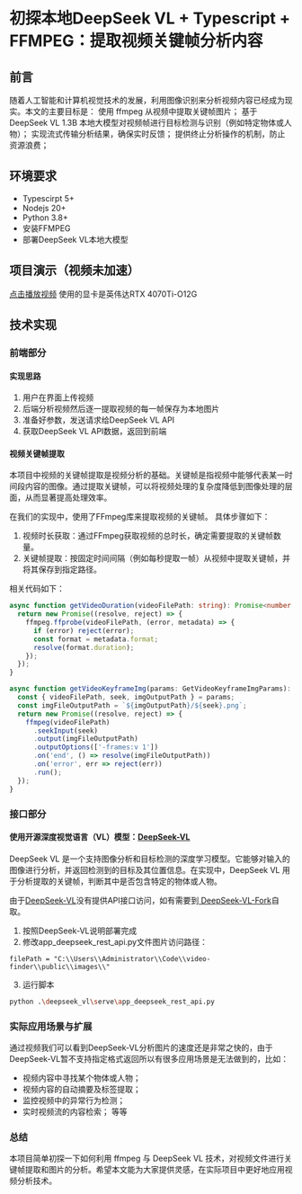 # 初探本地DeepSeek VL + Typescript + FFMPEG：提取视频关键帧分析内容

## 前言

随着人工智能和计算机视觉技术的发展，利用图像识别来分析视频内容已经成为现实。本文的主要目标是：
使用 ffmpeg 从视频中提取关键帧图片；
基于 DeepSeek VL 1.3B 本地大模型对视频帧进行目标检测与识别（例如特定物体或人物）；
实现流式传输分析结果，确保实时反馈；
提供终止分析操作的机制，防止资源浪费；

## 环境要求
- Typescirpt 5+
- Nodejs 20+
- Python 3.8+
- 安装FFMPEG
- 部署DeepSeek VL本地大模型

## 项目演示（视频未加速）

[点击播放视频](https://img2024.cnblogs.com/blog/809672/202502/809672-20250220165317087-634598687.avif)
使用的显卡是英伟达RTX 4070Ti-O12G

## 技术实现

### 前端部分
#### 实现思路

1. 用户在界面上传视频
2. 后端分析视频然后逐一提取视频的每一帧保存为本地图片
3. 准备好参数，发送请求给DeepSeek VL API
4. 获取DeepSeek VL API数据，返回到前端

#### 视频关键帧提取
本项目中视频的关键帧提取是视频分析的基础。关键帧是指视频中能够代表某一时间段内容的图像。通过提取关键帧，可以将视频处理的复杂度降低到图像处理的层面，从而显著提高处理效率。

在我们的实现中，使用了FFmpeg库来提取视频的关键帧。
具体步骤如下：
1. 视频时长获取：通过FFmpeg获取视频的总时长，确定需要提取的关键帧数量。
2. 关键帧提取：按固定时间间隔（例如每秒提取一帧）从视频中提取关键帧，并将其保存到指定路径。

相关代码如下：

```typescript
async function getVideoDuration(videoFilePath: string): Promise<number | undefined> {
  return new Promise((resolve, reject) => {
    ffmpeg.ffprobe(videoFilePath, (error, metadata) => {
      if (error) reject(error);
      const format = metadata.format;
      resolve(format.duration);
    });
  });
}
```

```typescript
async function getVideoKeyframeImg(params: GetVideoKeyframeImgParams): Promise<string> {
  const { videoFilePath, seek, imgOutputPath } = params;
  const imgFileOutputPath = `${imgOutputPath}/${seek}.png`;
  return new Promise((resolve, reject) => {
    ffmpeg(videoFilePath)
      .seekInput(seek)
      .output(imgFileOutputPath)
      .outputOptions(['-frames:v 1'])
      .on('end', () => resolve(imgFileOutputPath))
      .on('error', err => reject(err))
      .run();
  });
}
```

### 接口部分

#### 使用开源深度视觉语言（VL）模型：[DeepSeek-VL](https://github.com/deepseek-ai/DeepSeek-VL)
DeepSeek VL 是一个支持图像分析和目标检测的深度学习模型。它能够对输入的图像进行分析，并返回检测到的目标及其位置信息。在实现中，DeepSeek VL 用于分析提取的关键帧，判断其中是否包含特定的物体或人物。

由于[DeepSeek-VL](https://github.com/deepseek-ai/DeepSeek-VL)没有提供API接口访问，如有需要到[ DeepSeek-VL-Fork](https://github.com/greywen/DeepSeek-VL)自取。

1. 按照DeepSeek-VL说明部署完成
2. 修改app_deepseek_rest_api.py文件图片访问路径：
```pthyon
filePath = "C:\\Users\\Administrator\\Code\\video-finder\\public\\images\\"
```
3. 运行脚本
```bash
python .\deepseek_vl\serve\app_deepseek_rest_api.py
```

### 实际应用场景与扩展

通过视频我们可以看到DeepSeek-VL分析图片的速度还是非常之快的，由于DeepSeek-VL暂不支持指定格式返回所以有很多应用场景是无法做到的，比如：
- 视频内容中寻找某个物体或人物；
- 视频内容的自动摘要及标签提取；
- 监控视频中的异常行为检测；
- 实时视频流的内容检索；
等等

### 总结

本项目简单初探一下如何利用 ffmpeg 与 DeepSeek VL 技术，对视频文件进行关键帧提取和图片的分析。希望本文能为大家提供灵感，在实际项目中更好地应用视频分析技术。